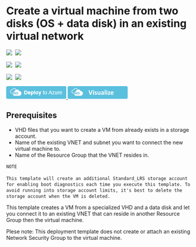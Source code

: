 # Create a virtual machine from two disks (OS + data disk) in an existing virtual network

<IMG SRC="https://azbotstorage.blob.core.windows.net/badges/201-vm-os-disk-and-data-disk-existing-vnet/PublicLastTestDate.svg" />&nbsp;
<IMG SRC="https://azbotstorage.blob.core.windows.net/badges/201-vm-os-disk-and-data-disk-existing-vnet/PublicDeployment.svg" />&nbsp;

<IMG SRC="https://azbotstorage.blob.core.windows.net/badges/201-vm-os-disk-and-data-disk-existing-vnet/FairfaxLastTestDate.svg" />&nbsp;
<IMG SRC="https://azbotstorage.blob.core.windows.net/badges/201-vm-os-disk-and-data-disk-existing-vnet/FairfaxDeployment.svg" />&nbsp;

<IMG SRC="https://azbotstorage.blob.core.windows.net/badges/201-vm-os-disk-and-data-disk-existing-vnet/BestPracticeResult.svg" />&nbsp;
<IMG SRC="https://azbotstorage.blob.core.windows.net/badges/201-vm-os-disk-and-data-disk-existing-vnet/CredScanResult.svg" />&nbsp;

<a href="https://portal.azure.com/#create/Microsoft.Template/uri/https%3A%2F%2Fraw.githubusercontent.com%2Fazure%2Fazure-quickstart-templates%2Fmaster%2F201-os-disk-and-data-disk-existing-vnet%2Fazuredeploy.json" target="_blank">
    <img src="https://raw.githubusercontent.com/Azure/azure-quickstart-templates/master/1-CONTRIBUTION-GUIDE/images/deploytoazure.png"/>
</a>
<a href="http://armviz.io/#/?load=https%3A%2F%2Fraw.githubusercontent.com%2FAzure%2Fazure-quickstart-templates%2Fmaster%2F201-os-disk-and-data-disk-existing-vnet%2Fazuredeploy.json" target="_blank">
    <img src="https://raw.githubusercontent.com/Azure/azure-quickstart-templates/master/1-CONTRIBUTION-GUIDE/images/visualizebutton.png"/>
</a>

## Prerequisites

- VHD files that you want to create a VM from already exists in a storage account.
- Name of the existing VNET and subnet you want to connect the new virtual machine to.
- Name of the Resource Group that the VNET resides in.

```
NOTE

This template will create an additional Standard_LRS storage account for enabling boot diagnostics each time you execute this template. To avoid running into storage account limits, it's best to delete the storage account when the VM is deleted.
```

This template creates a VM from a specialized VHD and a data disk and let you connect it to an existing VNET that can reside in another Resource Group then the virtual machine.

Plese note: This deployment template does not create or attach an existing Network Security Group to the virtual machine. 
